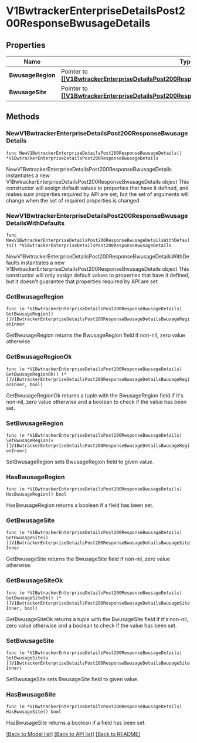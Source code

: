 # V1BwtrackerEnterpriseDetailsPost200ResponseBwusageDetails

## Properties

Name | Type | Description | Notes
------------ | ------------- | ------------- | -------------
**BwusageRegion** | Pointer to [**[]V1BwtrackerEnterpriseDetailsPost200ResponseBwusageDetailsBwusageRegionInner**](V1BwtrackerEnterpriseDetailsPost200ResponseBwusageDetailsBwusageRegionInner.md) |  | [optional] 
**BwusageSite** | Pointer to [**[]V1BwtrackerEnterpriseDetailsPost200ResponseBwusageDetailsBwusageSiteInner**](V1BwtrackerEnterpriseDetailsPost200ResponseBwusageDetailsBwusageSiteInner.md) |  | [optional] 

## Methods

### NewV1BwtrackerEnterpriseDetailsPost200ResponseBwusageDetails

`func NewV1BwtrackerEnterpriseDetailsPost200ResponseBwusageDetails() *V1BwtrackerEnterpriseDetailsPost200ResponseBwusageDetails`

NewV1BwtrackerEnterpriseDetailsPost200ResponseBwusageDetails instantiates a new V1BwtrackerEnterpriseDetailsPost200ResponseBwusageDetails object
This constructor will assign default values to properties that have it defined,
and makes sure properties required by API are set, but the set of arguments
will change when the set of required properties is changed

### NewV1BwtrackerEnterpriseDetailsPost200ResponseBwusageDetailsWithDefaults

`func NewV1BwtrackerEnterpriseDetailsPost200ResponseBwusageDetailsWithDefaults() *V1BwtrackerEnterpriseDetailsPost200ResponseBwusageDetails`

NewV1BwtrackerEnterpriseDetailsPost200ResponseBwusageDetailsWithDefaults instantiates a new V1BwtrackerEnterpriseDetailsPost200ResponseBwusageDetails object
This constructor will only assign default values to properties that have it defined,
but it doesn't guarantee that properties required by API are set

### GetBwusageRegion

`func (o *V1BwtrackerEnterpriseDetailsPost200ResponseBwusageDetails) GetBwusageRegion() []V1BwtrackerEnterpriseDetailsPost200ResponseBwusageDetailsBwusageRegionInner`

GetBwusageRegion returns the BwusageRegion field if non-nil, zero value otherwise.

### GetBwusageRegionOk

`func (o *V1BwtrackerEnterpriseDetailsPost200ResponseBwusageDetails) GetBwusageRegionOk() (*[]V1BwtrackerEnterpriseDetailsPost200ResponseBwusageDetailsBwusageRegionInner, bool)`

GetBwusageRegionOk returns a tuple with the BwusageRegion field if it's non-nil, zero value otherwise
and a boolean to check if the value has been set.

### SetBwusageRegion

`func (o *V1BwtrackerEnterpriseDetailsPost200ResponseBwusageDetails) SetBwusageRegion(v []V1BwtrackerEnterpriseDetailsPost200ResponseBwusageDetailsBwusageRegionInner)`

SetBwusageRegion sets BwusageRegion field to given value.

### HasBwusageRegion

`func (o *V1BwtrackerEnterpriseDetailsPost200ResponseBwusageDetails) HasBwusageRegion() bool`

HasBwusageRegion returns a boolean if a field has been set.

### GetBwusageSite

`func (o *V1BwtrackerEnterpriseDetailsPost200ResponseBwusageDetails) GetBwusageSite() []V1BwtrackerEnterpriseDetailsPost200ResponseBwusageDetailsBwusageSiteInner`

GetBwusageSite returns the BwusageSite field if non-nil, zero value otherwise.

### GetBwusageSiteOk

`func (o *V1BwtrackerEnterpriseDetailsPost200ResponseBwusageDetails) GetBwusageSiteOk() (*[]V1BwtrackerEnterpriseDetailsPost200ResponseBwusageDetailsBwusageSiteInner, bool)`

GetBwusageSiteOk returns a tuple with the BwusageSite field if it's non-nil, zero value otherwise
and a boolean to check if the value has been set.

### SetBwusageSite

`func (o *V1BwtrackerEnterpriseDetailsPost200ResponseBwusageDetails) SetBwusageSite(v []V1BwtrackerEnterpriseDetailsPost200ResponseBwusageDetailsBwusageSiteInner)`

SetBwusageSite sets BwusageSite field to given value.

### HasBwusageSite

`func (o *V1BwtrackerEnterpriseDetailsPost200ResponseBwusageDetails) HasBwusageSite() bool`

HasBwusageSite returns a boolean if a field has been set.


[[Back to Model list]](../README.md#documentation-for-models) [[Back to API list]](../README.md#documentation-for-api-endpoints) [[Back to README]](../README.md)


